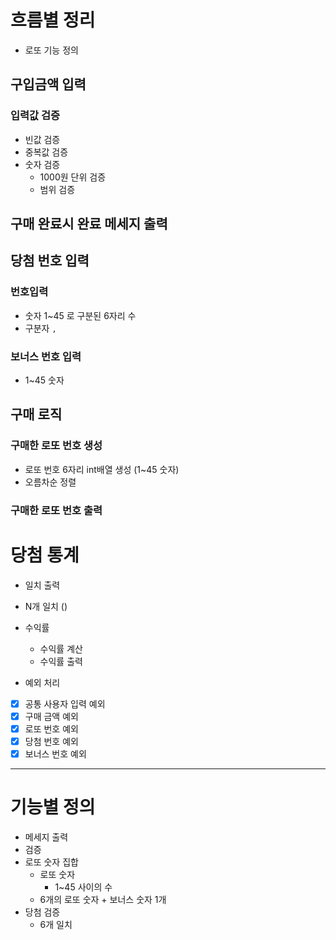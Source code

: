 
# 흐름별 정리

- 로또 기능 정의

## 구입금액 입력

### 입력값 검증

- 빈값 검증
- 중복값 검증
- 숫자 검증
  - 1000원 단위 검증
  - 범위 검증

## 구매 완료시 완료 메세지 출력

## 당첨 번호 입력

### 번호입력

- 숫자 1~45 로 구분된 6자리 수
- 구분자 `,`

### 보너스 번호 입력

- 1~45 숫자

## 구매 로직

### 구매한 로또 번호 생성

- 로또 번호 6자리 int배열 생성 (1~45 숫자)
- 오름차순 정렬

### 구매한 로또 번호 출력

# 당첨 통계

- 일치 출력
- N개 일치 ()
- 수익률
  - 수익률 계산
  - 수익률 출력

- 예외 처리
- [x] 공통 사용자 입력 예외
- [x] 구매 금액 예외
- [x] 로또 번호 예외
- [x] 당첨 번호 예외
- [x] 보너스 번호 예외

---

# 기능별 정의

- 메세지 출력
- 검증
- 로또 숫자 집합
  - 로또 숫자
    - 1~45 사이의 수
  - 6개의 로또 숫자 + 보너스 숫자 1개
- 당첨 검증
  - 6개 일치


